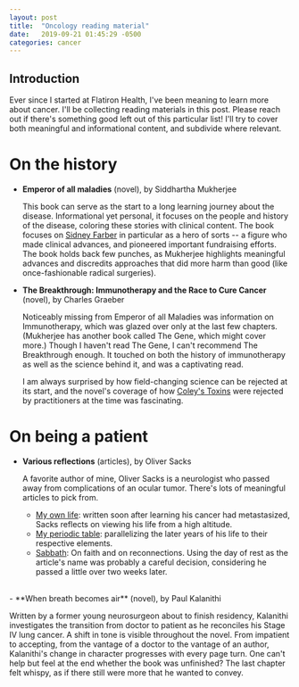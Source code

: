 ```yaml
---
layout: post
title:  "Oncology reading material"
date:   2019-09-21 01:45:29 -0500
categories: cancer
---
```


## Introduction

Ever since I started at Flatiron Health, I've been meaning to learn more about cancer. I'll be collecting reading materials in this post. Please reach out if there's something good left out of this particular list! I'll try to cover both meaningful and informational content, and subdivide where relevant.

# On the history

- **Emperor of all maladies** (novel), by Siddhartha Mukherjee

   This book can serve as the start to a long learning journey about the disease. Informational yet personal, it focuses on the people and history of the disease, coloring these stories with clinical content. The book focuses on [Sidney Farber][sidney-farber] in particular as a hero of sorts -- a figure who made clinical advances, and pioneered important fundraising efforts. The book holds back few punches, as Mukherjee highlights meaningful advances and discredits approaches that did more harm than good (like once-fashionable radical surgeries).

- **The Breakthrough: Immunotherapy and the Race to Cure Cancer** (novel), by Charles Graeber

   Noticeably missing from Emperor of all Maladies was information on Immunotherapy, which was glazed over only at the last few chapters. (Mukherjee has another book called The Gene, which might cover more.) Though I haven't read The Gene, I can't recommend The Breakthrough enough. It touched on both the history of immunotherapy as well as the science behind it, and was a captivating read.

   I am always surprised by how field-changing science can be rejected at its start, and the novel's coverage of how [Coley's Toxins][coleys-toxins] were rejected by practitioners at the time was fascinating.




# On being a patient

- **Various reflections** (articles), by Oliver Sacks

   A favorite author of mine, Oliver Sacks is a neurologist who passed away from complications of an ocular tumor. There's lots of meaningful articles to pick from.

   - [My own life][my-own-life]: written soon after learning his cancer had metastasized, Sacks reflects on viewing his life from a high altitude.
   - [My periodic table][my-periodic-table]: parallelizing the later years of his life to their respective elements.
   - [Sabbath][sabbath]: On faith and on reconnections. Using the day of rest as the article's name was probably a careful decision, considering he passed a little over two weeks later.  
<br/>
- **When breath becomes air** (novel), by Paul Kalanithi

  Written by a former young neurosurgeon about to finish residency, Kalanithi investigates the transition from doctor to patient as he reconciles his Stage IV lung cancer. A shift in tone is visible throughout the novel. From impatient to accepting, from the vantage of a doctor to the vantage of an author, Kalanithi's change in character progresses with every page turn. One can't help but feel at the end whether the book was unfinished? The last chapter felt whispy, as if there still were more that he wanted to convey.


[sidney-farber]: https://en.wikipedia.org/wiki/Sidney_Farber
[coleys-toxins]: https://en.wikipedia.org/wiki/Coley%27s_toxins
[my-own-life]: https://www.nytimes.com/2015/02/19/opinion/oliver-sacks-on-learning-he-has-terminal-cancer.html
[my-periodic-table]: https://www.nytimes.com/2015/07/26/opinion/my-periodic-table.html
[sabbath]: https://www.nytimes.com/2015/08/16/opinion/sunday/oliver-sacks-sabbath.html
